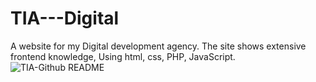 # TIA---Digital
A website for my Digital development agency. The site shows extensive frontend knowledge, Using html, css, PHP, JavaScript.
![TIA-Github README ](https://user-images.githubusercontent.com/81347925/162645043-7559c0ed-ac61-4f25-a5a3-d960ef304284.png)
